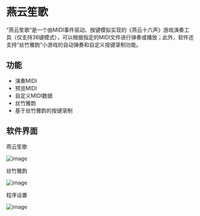 # 燕云笙歌
“燕云笙歌”是一个由MIDI事件驱动、按键模拟实现的《燕云十六声》游戏演奏工具（仅支持36键模式），可以根据指定的MIDI文件进行弹奏或播放；此外，软件还支持“丝竹雅韵”小游戏的自动弹奏和自定义按键录制功能。

## 功能
- 演奏MIDI
- 预览MIDI
- 自定义MIDI数据
- 丝竹雅韵
- 基于丝竹雅韵的按键录制

## 软件界面

燕云笙歌

![image](https://github.com/user-attachments/assets/662a8e86-4b29-4318-ae3a-fc1d069c6c53)

丝竹雅韵

![image](https://github.com/user-attachments/assets/312ba213-b5d6-4ce6-a6fe-bffca0eec679)

程序设置

![image](https://github.com/user-attachments/assets/32d1cdee-3d3c-4b9e-9d14-8165df628518)

